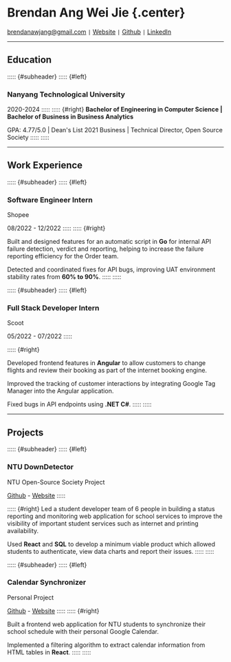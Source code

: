 # Brendan Ang Wei Jie {.center}

brendanawjang@gmail.com <code>&#124;</code> [Website](https://brendanang.dev) <code>&#124;</code> [Github](https://github.com/bbawj) <code>&#124;</code> [LinkedIn](https://linkedin.com/in/brendanawj)  

---

## Education
::::: {#subheader}
::::: {#left}
### Nanyang Technological University

2020-2024
:::::
::::: {#right}
**Bachelor of Engineering in Computer Science | Bachelor of Business in Business Analytics**

GPA: 4.77/5.0 | Dean's List 2021 Business | Technical Director, Open Source Society
:::::
:::::

---

## Work Experience
::::: {#subheader}
::::: {#left}
### Software Engineer Intern

Shopee

08/2022 - 12/2022
:::::
::::: {#right}

Built and designed features for an automatic script in **Go** for internal API failure detection, verdict and reporting, helping to increase the failure reporting efficiency for the Order team.

Detected and coordinated fixes for API bugs, improving UAT environment stability rates from **60% to 90%**. 
:::::
:::::

::::: {#subheader}
::::: {#left}
### Full Stack Developer Intern

Scoot

05/2022 - 07/2022
:::::

::::: {#right}

Developed frontend features in **Angular** to allow customers to change flights and review their booking as part of the internet booking engine.

Improved the tracking of customer interactions by integrating Google Tag Manager into the Angular application.

Fixed bugs in API endpoints using **.NET C#**.
:::::
:::::

---

## Projects
::::: {#subheader}
::::: {#left}
### NTU DownDetector
NTU Open-Source Society Project 

[Github](https://github.com/bbawj/NTU-Downdetector) - [Website](https://ntu-downdetector.vercel.app/)
:::::

::::: {#right}
Led a student developer team of 6 people in building a status reporting and monitoring web application for school services to improve the visibility of important student services such as internet and printing availability.

Used **React** and **SQL** to develop a minimum viable product which allowed students to authenticate, view data charts and report their issues.
:::::
:::::

::::: {#subheader}
::::: {#left}
### Calendar Synchronizer
Personal Project

[Github](https://github.com/bbawj/NTU-Calendar) - [Website](https://ntucalendar.netlify.app/)
:::::
::::: {#right}

Built a frontend web application for NTU students to synchronize their school schedule with their personal Google Calendar.

Implemented a filtering algorithm to extract calendar information from HTML tables in **React**.
:::::
:::::

